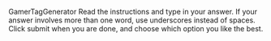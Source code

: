 GamerTagGenerator
Read the instructions and type in your answer.
If your answer involves more than one word, use underscores instead of spaces.
Click submit when you are done, and choose which option you like the best.
